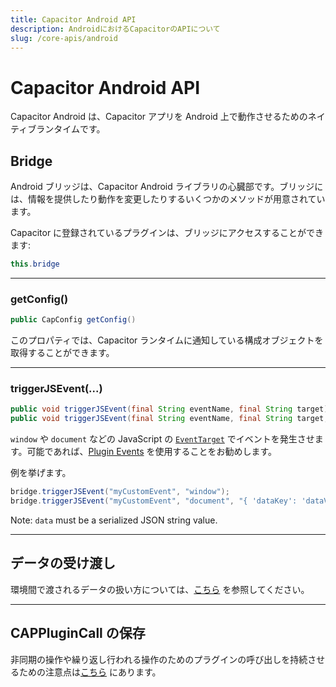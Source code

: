 ```yaml
---
title: Capacitor Android API
description: AndroidにおけるCapacitorのAPIについて
slug: /core-apis/android
---
```


# Capacitor Android API

Capacitor Android は、Capacitor アプリを Android 上で動作させるためのネイティブランタイムです。

## Bridge

Android ブリッジは、Capacitor Android ライブラリの心臓部です。ブリッジには、情報を提供したり動作を変更したりするいくつかのメソッドが用意されています。

Capacitor に登録されているプラグインは、ブリッジにアクセスすることができます:

```java
this.bridge
```

---

### getConfig()

```java
public CapConfig getConfig()
```

このプロパティでは、Capacitor ランタイムに通知している構成オブジェクトを取得することができます。

---

### triggerJSEvent(...)

```java
public void triggerJSEvent(final String eventName, final String target)
public void triggerJSEvent(final String eventName, final String target, final String data)
```

`window` や `document` などの JavaScript の [`EventTarget`](https://developer.mozilla.org/en-US/docs/Web/API/EventTarget) でイベントを発生させます。可能であれば、[Plugin Events](/plugins/creating-plugins/android-guide.md#plugin-events) を使用することをお勧めします。

例を挙げます。

```java
bridge.triggerJSEvent("myCustomEvent", "window");
bridge.triggerJSEvent("myCustomEvent", "document", "{ 'dataKey': 'dataValue' }");
```

Note: `data` must be a serialized JSON string value.

---

## データの受け渡し

環境間で渡されるデータの扱い方については、[こちら](/main/reference/core-apis/data-types.md) を参照してください。

---

## CAPPluginCall の保存

非同期の操作や繰り返し行われる操作のためのプラグインの呼び出しを持続させるための注意点は[こちら](/main/reference/core-apis/saving-calls.md) にあります。
